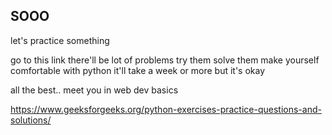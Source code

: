## SOOO
let's practice something

go to this link
there'll be lot of problems
try them
solve them
make yourself comfortable with python
it'll take a week or more but it's okay

all the best.. meet you in web dev basics

https://www.geeksforgeeks.org/python-exercises-practice-questions-and-solutions/